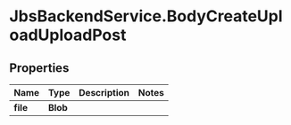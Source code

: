 # JbsBackendService.BodyCreateUploadUploadPost

## Properties
Name | Type | Description | Notes
------------ | ------------- | ------------- | -------------
**file** | **Blob** |  | 
